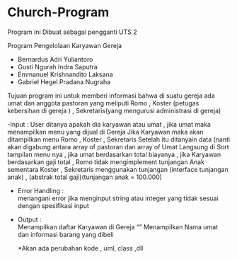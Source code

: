 # Church-Program
Program ini Dibuat sebagai pengganti UTS 2 

Program Pengelolaan Karyawan Gereja

  - Bernardus Adri Yuliantoro
  - Gusti Ngurah Indra Saputra
  - Emmanuel Krishnandito Laksana
  - Gabriel Hegel Pradana Nugraha

Tujuan program ini untuk memberi informasi bahwa di suatu gereja ada umat dan anggota pastoran yang meliputi Romo , Koster (petugas  kebersihan di gereja ) , Sekretaris(yang mengurusi administrasi di gereja)

-Input : 
 User ditanya apakah dia karyawan atau umat , jika umat maka menampilkan menu yang dijual di Gereja 
 Jika Karyawan maka akan ditampilkan menu Romo , Koster , Sekretaris 
 Setelah itu ditanyain data (nanti akan digabung antara array of pastoran dan array of Umat
 Langsung di Sort tampilan menu nya , jika umat berdasarkan total biayanya , jika Karyawan berdasarkan gaji total , Romo tidak mengimplement tunjangan Anak  sementara   Koster , Sekretaris menggunakan tunjangan (interface tunjangan anak) , (abstrak total gaji)(tunjangan anak = 100.000)

- Error Handling :  
  menangani error jika menginput string atau integer yang tidak sesuai  dengan spesifikasi input 

- Output :  
 Menampilkan daftar Karyawan di Gereja “” 
 Menampilkan Nama umat dan informasi barang yang dibeli 


   *Akan ada perubahan kode , uml, class ,dll
